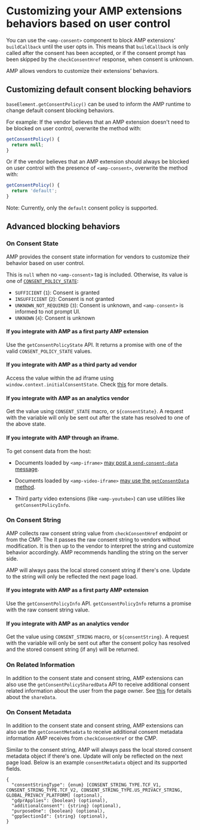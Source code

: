 # Customizing your AMP extensions behaviors based on user control

You can use the `<amp-consent>` component to block AMP extensions' `buildCallback` until the user opts in. This means that `buildCallback` is only called after the consent has been accepted, or if the consent prompt has been skipped by the `checkConsentHref` response, when consent is unknown.

AMP allows vendors to customize their extensions’ behaviors.

## Customizing default consent blocking behaviors

`baseElement.getConsentPolicy()` can be used to inform the AMP runtime to change default consent blocking behaviors.

For example: If the vendor believes that an AMP extension doesn't need to be blocked on user control, overwrite the method with:

```js
getConsentPolicy() {
  return null;
}
```

Or if the vendor believes that an AMP extension should always be blocked on user control with the presence of `<amp-consent>`, overwrite the method with:

```js
getConsentPolicy() {
  return 'default';
}
```

Note: Currently, only the `default` consent policy is supported.

## Advanced blocking behaviors

### On Consent State

AMP provides the consent state information for vendors to customize their behavior based on user control.

This is `null` when no `<amp-consent>` tag is included. Otherwise, its value is one of [`CONSENT_POLICY_STATE`](../../src/core/constants/consent-state.js):

-   `SUFFICIENT` (`1`): Consent is granted
-   `INSUFFICIENT` (`2`): Consent is not granted
-   `UNKNOWN_NOT_REQUIRED` (`3`): Consent is unknown, and `<amp-consent>` is informed to not prompt UI.
-   `UNKNOWN` (`4`): Consent is unknown

#### If you integrate with AMP as a first party AMP extension

Use the `getConsentPolicyState` API. It returns a promise with one of the valid `CONSENT_POLICY_STATE` values.

#### If you integrate with AMP as a third party ad vendor

Access the value within the ad iframe using `window.context.initialConsentState`. Check [this](https://github.com/ampproject/amphtml/blob/main/ads/README.md#amp-consent-integration) for more details.

#### If you integrate with AMP as an analytics vendor

Get the value using `CONSENT_STATE` macro, or `${consentState}`. A request with the variable will only be sent out after the state has resolved to one of the above state.

#### If you integrate with AMP through an iframe.

To get consent data from the host:

-   Documents loaded by `<amp-iframe>` [may post a `send-consent-data` message](https://amp.dev/documentation/components/amp-iframe/#iframe-&-consent-data).

-   Documents loaded by `<amp-video-iframe>` [may use the `getConsentData` method](<https://amp.dev/documentation/components/amp-video-iframe/#getconsentdata()>).

-   Third party video extensions (like `<amp-youtube>`) can use utilities like `getConsentPolicyInfo`.

### On Consent String

AMP collects raw consent string value from `checkConsentHref` endpoint or from the CMP. The it passes the raw consent string to vendors without modification.
It is then up to the vendor to interpret the string and customize behavior accordingly. AMP recommends handling the string on the server side.

AMP will always pass the local stored consent string if there's one. Update to the string will only be reflected the next page load.

#### If you integrate with AMP as a first party AMP extension

Use the `getConsentPolicyInfo` API. `getConsentPolicyInfo` returns a promise with the raw consent string value.

#### If you integrate with AMP as an analytics vendor

Get the value using `CONSENT_STRING` macro, or `${consentString}`. A request with the variable will only be sent out after the consent policy has resolved and the stored consent string (if any) will be returned.

### On Related Information

In addition to the consent state and consent string, AMP extensions can also use the
`getConsentPolicySharedData` API to receive additional consent related information about
the user from the page owner. See [this](https://github.com/ampproject/amphtml/blob/main/extensions/amp-consent/amp-consent.md#response) for details about the `shareData`.

### On Consent Metadata

In addition to the consent state and consent string, AMP extensions can also use the `getConsentMetadata` to receive additional consent metadata information AMP receives from `checkConsentHref` or the CMP.

Similar to the consent string, AMP will always pass the local stored consent metadata object if there's one. Update will only be reflected on the next page load. Below is an example `consentMetadata` object and its supported fields.

```
{
  "consentStringType": {enum} [CONSENT_STRING_TYPE.TCF_V1, CONSENT_STRING_TYPE.TCF_V2, CONSENT_STRING_TYPE.US_PRIVACY_STRING, GLOBAL_PRIVACY_PLATFORM] (optional),
  "gdprApplies": {boolean} (optional),
  "additionalConsent": {string} (optional),
  "purposeOne": {boolean} (optional),
  "gppSectionId": {string} (optional),
}
```
